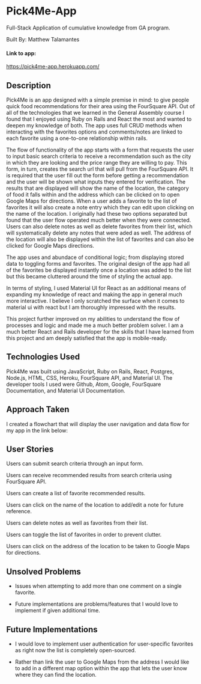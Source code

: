 # Pick4Me-App
Full-Stack Application of cumulative knowledge from GA program.

Built By: Matthew Talamantes

#### Link to app:
https://pick4me-app.herokuapp.com/


## Description

Pick4Me is an app designed with a simple premise in mind: to give people quick food recommendations for their area using
the FourSquare API. Out of all of the technologies that we learned in the General Assembly course I found that I enjoyed 
using Ruby on Rails and React the most and wanted to deepen my knowledge of both. The app uses full CRUD methods when interacting
with the favorites options and comments/notes are linked to each favorite using a one-to-one relationship within rails.

The flow of functionality of the app starts with a form that requests the user to input basic search criteria to receive a recommendation such as the city in which they are looking and the price range they are willing to pay. 
This form, in turn, creates the search url that will pull from the FourSquare API. It is required that the user
fill out the form before getting a recommendation and the user will be shown what inputs they entered for verification.
The results that are displayed will show the name of the location, the category of food it falls within and the address which can be clicked on to open Google Maps for directions. When a user adds a favorite to the list of favorites it will also create a note entry which they can edit upon clicking on the name
of the location. I originally had these two options separated but found that the user flow operated much better when they were connected.
Users can also delete notes as well as delete favorites from their list, which will systematically delete any notes that were aded as
well. The address of the location will also be displayed within the list of favorites and can also be clicked for Google Maps directions.

The app uses and abundace of conditional logic; from displaying stored data to toggling forms and favorites. The original design of
the app had all of the favorites be displayed instantly once a location was added to the list but this became cluttered around the 
time of styling the actual app.

In terms of styling, I used Material UI for React as an additional means of expanding my knowledge of react and making the app 
in general much more interactive. I believe I only scratched the surface when it comes to material ui with react but I am thoroughly
impressed with the results.

This project further improved on my abilities to understand the flow of processes and logic and made me a much better problem solver.
I am a much better React and Rails developer for the skills that I have learned from this project and am deeply satisfied that the app is mobile-ready.

## Technologies Used

Pick4Me was built using JavaScript, Ruby on Rails, React, Postgres, Node.js, HTML, CSS, Heroku, FourSquare API, and Material UI.
The developer tools I used were Github, Atom, Google, FourSquare Documentation, and Material UI Documentation.

## Approach Taken

I created a flowchart that will display the user navigation and data flow for my app in the link below:


## User Stories

Users can submit search criteria through an input form.

Users can receive recommended results from search criteria using FourSquare API.

Users can create a list of favorite recommended results.

Users can click on the name of the location to add/edit a note for future reference.

Users can delete notes as well as favorites from their list.

Users can toggle the list of favorites in order to prevent clutter.

Users can click on the address of the location to be taken to Google Maps for directions.

## Unsolved Problems

- Issues when attempting to add more than one comment on a single favorite.

- Future implementations are problems/features that I would love to implement if given additional time.

## Future Implementations

- I would love to implement user authentication for user-specific favorites as right now the list is completely open-sourced.

- Rather than link the user to Google Maps from the address I would like to add in a different map option within the app that lets the user know where they can find the location.


